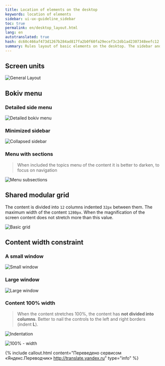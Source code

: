 ```yaml
---
title: Location of elements on the desktop
keywords: location of elements
sidebar: ui-ux-guideline_sidebar
toc: true
permalink: en/desktop_layout.html
lang: en
autotranslated: true
hash: dc60c466af473d1267b284ad817fa2b0f60fa29ecef3c2db1ad2307348eefc12
summary: Rules layout of basic elements on the desktop. The sidebar and a shared modular grid.
---
```


## Screen units

![General Layout](/images/pages/guides/ui-ux-guideline/uiuxg_desktop_layout/1.png)

## Bokiv menu

### Detailed side menu

![Detailed bokiv menu](/images/pages/guides/ui-ux-guideline/uiuxg_desktop_layout/2.png)

### Minimized sidebar

![Collapsed sidebar](/images/pages/guides/ui-ux-guideline/uiuxg_desktop_layout/3.png)

### Menu with sections

>When included the topics menu of the content it is better to darken, to focus on navigation

![Menu subsections](/images/pages/guides/ui-ux-guideline/uiuxg_desktop_layout/4.png)

## Shared modular grid

The content is divided into `12` columns indented `32px` between them. The maximum width of the content `1280px`. When the magnification of the screen content does not stretch more than this value.

![Basic grid](/images/pages/guides/ui-ux-guideline/uiuxg_desktop_layout/5.png)

## Content width constraint

### A small window

![Small window](/images/pages/guides/ui-ux-guideline/uiuxg_desktop_layout/6.png)

### Large window

![Large window](/images/pages/guides/ui-ux-guideline/uiuxg_desktop_layout/7.png)

### Content 100% width

>When the content stretches 100%, the content has **not divided into columns**. Better to nail the controls to the left and right borders (indent **L**).

![Indentation](/images/pages/guides/ui-ux-guideline/uiuxg_desktop_layout/8.png)

![100% - width](/images/pages/guides/ui-ux-guideline/uiuxg_desktop_layout/9.png)



{% include callout.html content="Переведено сервисом «Яндекс.Переводчик» <http://translate.yandex.ru>" type="info" %}